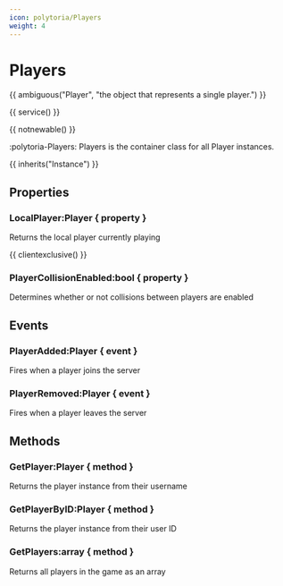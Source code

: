 ```yaml
---
icon: polytoria/Players
weight: 4
---
```


# Players

{{ ambiguous("Player", "the object that represents a single player.") }}

{{ service() }}

{{ notnewable() }}

:polytoria-Players: Players is the container class for all Player instances.

{{ inherits("Instance") }}

## Properties
### LocalPlayer:Player { property }
Returns the local player currently playing

{{ clientexclusive() }}

### PlayerCollisionEnabled:bool { property }
Determines whether or not collisions between players are enabled

## Events
### PlayerAdded:Player { event }
Fires when a player joins the server

### PlayerRemoved:Player { event }
Fires when a player leaves the server

## Methods
### GetPlayer:Player { method }
Returns the player instance from their username

### GetPlayerByID:Player { method }
Returns the player instance from their user ID

### GetPlayers:array { method }
Returns all players in the game as an array
